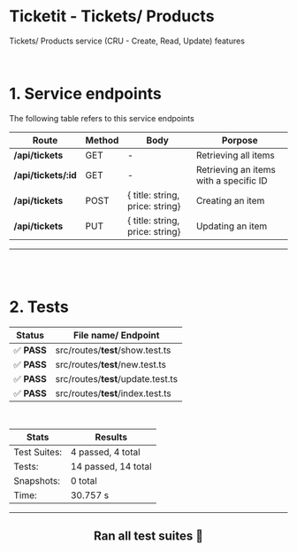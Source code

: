 # **Ticketit - Tickets/ Products**
Tickets/ Products service (CRU - Create, Read, Update) features


<br>

# 1. Service endpoints
The following table refers to this service endpoints

| Route | Method | Body | Porpose |
|----|-----|----------|--------------|
**/api/tickets**      |  GET | - | Retrieving all items|
**/api/tickets/:id**      |  GET | - | Retrieving an items with a specific ID|
**/api/tickets**      |  POST | { title: string, price: string} | Creating an item|
**/api/tickets**      |  PUT | { title: string, price: string} | Updating an item|


---

<br> <br>

# 2. Tests



**Status** | File name/ Endpoint|
-------|-----------|
 ✅ **PASS** |  src/routes/__test__/show.test.ts
 ✅ **PASS** |  src/routes/__test__/new.test.ts
 ✅ **PASS** |  src/routes/__test__/update.test.ts
 ✅ **PASS** |  src/routes/__test__/index.test.ts

<br>

Stats        | Results
-------------|---------
Test Suites: | 4 passed, 4 total
Tests:       | 14 passed, 14 total
Snapshots:   | 0 total
Time:        | 30.757 s

---

<div align="center">

## Ran all test suites 🎉

</div>